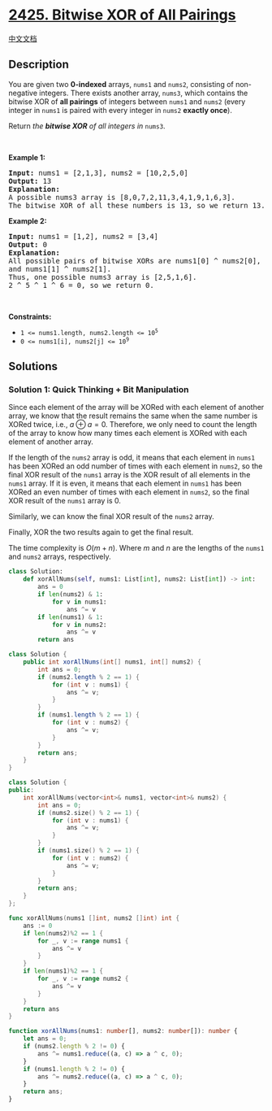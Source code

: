 # [2425. Bitwise XOR of All Pairings](https://leetcode.com/problems/bitwise-xor-of-all-pairings)

[中文文档](/solution/2400-2499/2425.Bitwise%20XOR%20of%20All%20Pairings/README.md)

<!-- tags:Bit Manipulation,Brainteaser,Array -->

<!-- difficulty:Medium -->

## Description

<p>You are given two <strong>0-indexed</strong> arrays, <code>nums1</code> and <code>nums2</code>, consisting of non-negative integers. There exists another array, <code>nums3</code>, which contains the bitwise XOR of <strong>all pairings</strong> of integers between <code>nums1</code> and <code>nums2</code> (every integer in <code>nums1</code> is paired with every integer in <code>nums2</code> <strong>exactly once</strong>).</p>

<p>Return<em> the <strong>bitwise XOR</strong> of all integers in </em><code>nums3</code>.</p>

<p>&nbsp;</p>
<p><strong class="example">Example 1:</strong></p>

<pre>
<strong>Input:</strong> nums1 = [2,1,3], nums2 = [10,2,5,0]
<strong>Output:</strong> 13
<strong>Explanation:</strong>
A possible nums3 array is [8,0,7,2,11,3,4,1,9,1,6,3].
The bitwise XOR of all these numbers is 13, so we return 13.
</pre>

<p><strong class="example">Example 2:</strong></p>

<pre>
<strong>Input:</strong> nums1 = [1,2], nums2 = [3,4]
<strong>Output:</strong> 0
<strong>Explanation:</strong>
All possible pairs of bitwise XORs are nums1[0] ^ nums2[0], nums1[0] ^ nums2[1], nums1[1] ^ nums2[0],
and nums1[1] ^ nums2[1].
Thus, one possible nums3 array is [2,5,1,6].
2 ^ 5 ^ 1 ^ 6 = 0, so we return 0.
</pre>

<p>&nbsp;</p>
<p><strong>Constraints:</strong></p>

<ul>
	<li><code>1 &lt;= nums1.length, nums2.length &lt;= 10<sup>5</sup></code></li>
	<li><code>0 &lt;= nums1[i], nums2[j] &lt;= 10<sup>9</sup></code></li>
</ul>

## Solutions

### Solution 1: Quick Thinking + Bit Manipulation

Since each element of the array will be XORed with each element of another array, we know that the result remains the same when the same number is XORed twice, i.e., $a \oplus a = 0$. Therefore, we only need to count the length of the array to know how many times each element is XORed with each element of another array.

If the length of the `nums2` array is odd, it means that each element in `nums1` has been XORed an odd number of times with each element in `nums2`, so the final XOR result of the `nums1` array is the XOR result of all elements in the `nums1` array. If it is even, it means that each element in `nums1` has been XORed an even number of times with each element in `nums2`, so the final XOR result of the `nums1` array is 0.

Similarly, we can know the final XOR result of the `nums2` array.

Finally, XOR the two results again to get the final result.

The time complexity is $O(m+n)$. Where $m$ and $n$ are the lengths of the `nums1` and `nums2` arrays, respectively.

<!-- tabs:start -->

```python
class Solution:
    def xorAllNums(self, nums1: List[int], nums2: List[int]) -> int:
        ans = 0
        if len(nums2) & 1:
            for v in nums1:
                ans ^= v
        if len(nums1) & 1:
            for v in nums2:
                ans ^= v
        return ans
```

```java
class Solution {
    public int xorAllNums(int[] nums1, int[] nums2) {
        int ans = 0;
        if (nums2.length % 2 == 1) {
            for (int v : nums1) {
                ans ^= v;
            }
        }
        if (nums1.length % 2 == 1) {
            for (int v : nums2) {
                ans ^= v;
            }
        }
        return ans;
    }
}
```

```cpp
class Solution {
public:
    int xorAllNums(vector<int>& nums1, vector<int>& nums2) {
        int ans = 0;
        if (nums2.size() % 2 == 1) {
            for (int v : nums1) {
                ans ^= v;
            }
        }
        if (nums1.size() % 2 == 1) {
            for (int v : nums2) {
                ans ^= v;
            }
        }
        return ans;
    }
};
```

```go
func xorAllNums(nums1 []int, nums2 []int) int {
	ans := 0
	if len(nums2)%2 == 1 {
		for _, v := range nums1 {
			ans ^= v
		}
	}
	if len(nums1)%2 == 1 {
		for _, v := range nums2 {
			ans ^= v
		}
	}
	return ans
}
```

```ts
function xorAllNums(nums1: number[], nums2: number[]): number {
    let ans = 0;
    if (nums2.length % 2 != 0) {
        ans ^= nums1.reduce((a, c) => a ^ c, 0);
    }
    if (nums1.length % 2 != 0) {
        ans ^= nums2.reduce((a, c) => a ^ c, 0);
    }
    return ans;
}
```

<!-- tabs:end -->

<!-- end -->

